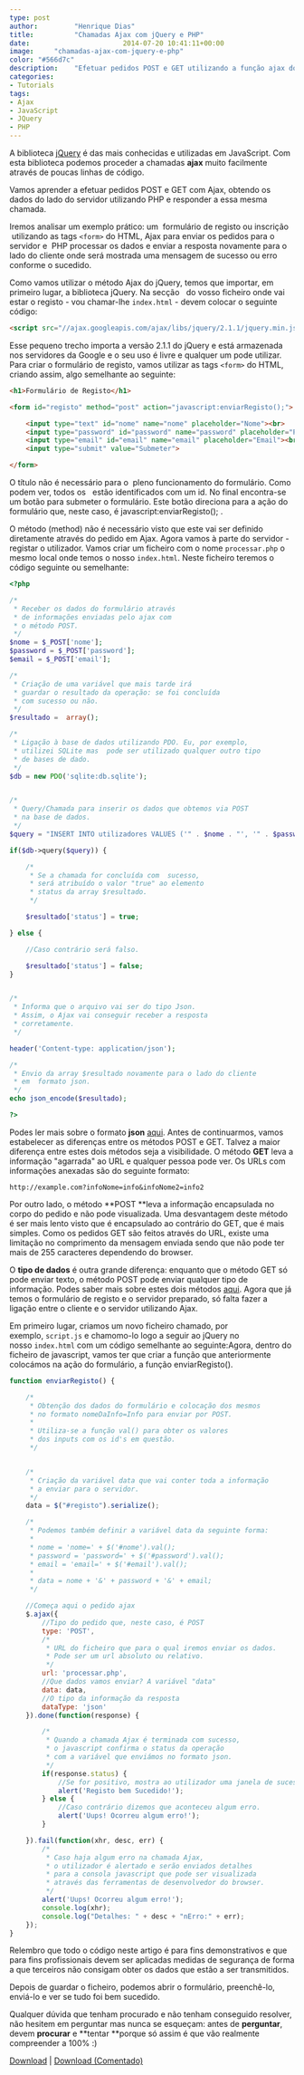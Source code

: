 ```yaml
---
type: post
author:         "Henrique Dias"
title:          "Chamadas Ajax com jQuery e PHP"
date:						2014-07-20 10:41:11+00:00
image:     "chamadas-ajax-com-jquery-e-php"
color: "#566d7c"
description:    "Efetuar pedidos POST e GET utilizando a função ajax do jQuery e responder utilizando a linguagem de servidor PHP."
categories:
- Tutorials
tags:
- Ajax
- JavaScript
- JQuery
- PHP
---
```


A biblioteca [jQuery](http://jquery.com/) é das mais conhecidas e utilizadas em JavaScript. Com esta biblioteca podemos proceder a chamadas **ajax** muito facilmente através de poucas linhas de código.

Vamos aprender a efetuar pedidos POST e GET com Ajax, obtendo os dados do lado do servidor utilizando PHP e responder a essa mesma chamada.

Iremos analisar um exemplo prático: um  formulário de registo ou inscrição  utilizando as tags ```<form>``` do HTML, Ajax para enviar os pedidos para o servidor e  PHP processar os dados e enviar a resposta novamente para o lado do cliente onde será mostrada uma mensagem de sucesso ou erro conforme o sucedido.

Como vamos utilizar o método Ajax do jQuery, temos que importar, em primeiro lugar, a biblioteca jQuery. Na secção <head>  do vosso ficheiro onde vai estar o registo - vou chamar-lhe ```index.html``` - devem colocar o seguinte código:

```html
<script src="//ajax.googleapis.com/ajax/libs/jquery/2.1.1/jquery.min.js"></script>
```

Esse pequeno trecho importa a versão 2.1.1 do jQuery e está armazenada nos servidores da Google e o seu uso é livre e qualquer um pode utilizar. Para criar o formulário de registo, vamos utilizar as tags ```<form>``` do HTML, criando assim, algo semelhante ao seguinte:

```html
<h1>Formulário de Registo</h1>

<form id="registo" method="post" action="javascript:enviarRegisto();">

	<input type="text" id="nome" name="nome" placeholder="Nome"><br>
	<input type="password" id="password" name="password" placeholder="Password"><br>
	<input type="email" id="email" name="email" placeholder="Email"><br>
	<input type="submit" value="Submeter">

</form>
```

O título não é necessário para o  pleno funcionamento do formulário. Como podem ver, todos os <inputs>  estão identificados com um id. No final encontra-se um botão para submeter o formulário. Este botão direciona para a ação do formulário que, neste caso, é javascript:enviarRegisto(); .

O método (method) não é necessário visto que este vai ser definido diretamente através do pedido em Ajax. Agora vamos à parte do servidor - registar o utilizador. Vamos criar um ficheiro com o nome ```processar.php``` o mesmo local onde temos o nosso ```index.html```. Neste ficheiro teremos o código seguinte ou semelhante:

```php
<?php

/*
 * Receber os dados do formulário através
 * de informações enviadas pelo ajax com
 * o método POST.
 */
$nome = $_POST['nome'];
$password = $_POST['password'];
$email = $_POST['email'];

/*
 * Criação de uma variável que mais tarde irá
 * guardar o resultado da operação: se foi concluída
 * com sucesso ou não.
 */
$resultado =  array();

/*
 * Ligação à base de dados utilizando PDO. Eu, por exemplo,
 * utilizei SQLite mas  pode ser utilizado qualquer outro tipo
 * de bases de dado.
 */
$db = new PDO('sqlite:db.sqlite');


/*
 * Query/Chamada para inserir os dados que obtemos via POST
 * na base de dados.
 */
$query = "INSERT INTO utilizadores VALUES ('" . $nome . "', '" . $password . "', '" . $email . "');";

if($db->query($query)) {

	/*
	 * Se a chamada for concluída com  sucesso,
	 * será atribuído o valor "true" ao elemento
	 * status da array $resultado.
	 */

	$resultado['status'] = true;

} else {

	//Caso contrário será falso.

	$resultado['status'] = false;
}


/*
 * Informa que o arquivo vai ser do tipo Json.
 * Assim, o Ajax vai conseguir receber a resposta
 * corretamente.
 */

header('Content-type: application/json');

/*
 * Envio da array $resultado novamente para o lado do cliente
 * em  formato json.
 */
echo json_encode($resultado);

?>
```


Podes ler mais sobre o formato **json** [aqui](http://json.org/). Antes de continuarmos, vamos estabelecer as diferenças entre os métodos POST e GET. Talvez a maior diferença entre estes dois métodos seja a visibilidade. O método **GET** leva a informação "agarrada" ao URL e qualquer pessoa pode ver. Os URLs com informações anexadas são do seguinte formato:

```http://example.com?infoNome=info&infoNome2=info2```

Por outro lado, o método **POST **leva a informação encapsulada no corpo do pedido e não pode visualizada. Uma desvantagem deste método é ser mais lento visto que é encapsulado ao contrário do GET, que é mais simples. Como os pedidos GET são feitos através do URL, existe uma limitação no comprimento da mensagem enviada sendo que não pode ter mais de 255 caracteres dependendo do browser.

O **tipo de dados** é outra grande diferença: enquanto que o método GET só pode enviar texto, o método POST pode enviar qualquer tipo de informação. Podes saber mais sobre estes dois métodos [aqui](http://www.w3schools.com/tags/ref_httpmethods.asp). Agora que já temos o formulário de registo e o servidor preparado, só falta fazer a ligação entre o cliente e o servidor utilizando Ajax.

Em primeiro lugar, criamos um novo ficheiro chamado, por exemplo, ```script.js``` e chamomo-lo logo a seguir ao jQuery no nosso ```index.html``` com um código semelhante ao seguinte:Agora, dentro do ficheiro de javascript, vamos ter que criar a função que anteriormente colocámos na ação do formulário, a função enviarRegisto().

```javascript
function enviarRegisto() {

    /*
     * Obtenção dos dados do formulário e colocação dos mesmos
     * no formato nomeDaInfo=Info para enviar por POST.
     *
     * Utiliza-se a função val() para obter os valores
     * dos inputs com os id's em questão.
     */


    /*
     * Criação da variável data que vai conter toda a informação
     * a enviar para o servidor.
     */
    data = $("#registo").serialize();

    /*
     * Podemos também definir a variável data da seguinte forma:
     *
     * nome = 'nome=' + $('#nome').val();
     * password = 'password=' + $('#password').val();
     * email = 'email=' + $('#email').val();
     *
     * data = nome + '&' + password + '&' + email;
     */

    //Começa aqui o pedido ajax
    $.ajax({
        //Tipo do pedido que, neste caso, é POST
        type: 'POST',
        /*
         * URL do ficheiro que para o qual iremos enviar os dados.
         * Pode ser um url absoluto ou relativo.
         */
        url: 'processar.php',
        //Que dados vamos enviar? A variável "data"
        data: data,
        //O tipo da informação da resposta
        dataType: 'json'
    }).done(function(response) {

        /*
         * Quando a chamada Ajax é terminada com sucesso,
         * o javascript confirma o status da operação
         * com a variável que enviámos no formato json.
         */
        if(response.status) {
            //Se for positivo, mostra ao utilizador uma janela de sucesso.
            alert('Registo bem Sucedido!');
        } else {
            //Caso contrário dizemos que aconteceu algum erro.
            alert('Uups! Ocorreu algum erro!');
        }

    }).fail(function(xhr, desc, err) {
        /*
         * Caso haja algum erro na chamada Ajax,
         * o utilizador é alertado e serão enviados detalhes
         * para a consola javascript que pode ser visualizada
         * através das ferramentas de desenvolvedor do browser.
         */
        alert('Uups! Ocorreu algum erro!');
        console.log(xhr);
        console.log("Detalhes: " + desc + "nErro:" + err);
    });
}
```

Relembro que todo o código neste artigo é para fins demonstrativos e que para fins profissionais devem ser aplicadas medidas de segurança de forma a que terceiros não consigam obter os dados que estão a ser transmitidos.

Depois de guardar o ficheiro, podemos abrir o formulário, preenchê-lo, enviá-lo e ver se tudo foi bem sucedido.

Qualquer dúvida que tenham procurado e não tenham conseguido resolver, não hesitem em perguntar mas nunca se esqueçam: antes de **perguntar**, devem **procurar** e **tentar **porque só assim é que vão realmente compreender a 100% :)

[Download](/downloads/post-get-ajax-resposta-php.zip) | [Download (Comentado)](/downloads/post-get-ajax-resposta-php-comentado.zip)
